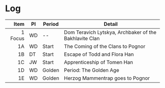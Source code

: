 # Log

Item    | Pl | Period | Detail
------: | -- | ------ | ------
1 Focus | WD | --     | Dom Teravich Lytskya, Archbaker of the Bakhlavite Clan
1A      | WD | Start  | The Coming of the Clans to Pognor
1B      | DT | Start  | Escape of Todd and Flora Han
1C      | JW | Start  | Apprenticeship of Tomen Han
1D      | WD | Golden | Period: The Golden Age
1E      | WD | Golden | Herzog Mammentrap goes to Pognor
